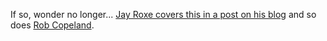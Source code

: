 If so, wonder no longer... [Jay Roxe covers this in a post on his blog](http://blogs.msdn.com/jroxe/archive/2005/03/11/394337.aspx) and so does [Rob Copeland](http://blogs.msdn.com/vbteam/archive/2005/03/11/394305.aspx).